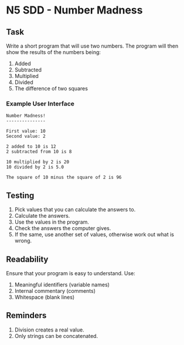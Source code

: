 # N5 SDD - Number Madness

## Task

Write a short program that will use two numbers.  The program will then show the results of the numbers being:

1. Added
2. Subtracted
3. Multiplied
4. Divided
5. The difference of two squares


### Example User Interface

```
Number Madness!
---------------

First value: 10
Second value: 2

2 added to 10 is 12
2 subtracted from 10 is 8

10 multiplied by 2 is 20
10 divided by 2 is 5.0

The square of 10 minus the square of 2 is 96
```


## Testing

1. Pick values that you can calculate the answers to.
2. Calculate the answers.
3. Use the values in the program.
4. Check the answers the computer gives.
5. If the same, use another set of values, otherwise work out what is wrong.


## Readability

Ensure that your program is easy to understand.  Use:

1. Meaningful identifiers (variable names)
2. Internal commentary (comments)
3. Whitespace (blank lines)


## Reminders

1. Division creates a real value.
2. Only strings can be concatenated.

